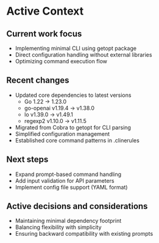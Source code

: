 # Active Context

## Current work focus
- Implementing minimal CLI using getopt package
- Direct configuration handling without external libraries
- Optimizing command execution flow

## Recent changes
- Updated core dependencies to latest versions
  - Go 1.22 → 1.23.0
  - go-openai v1.19.4 → v1.38.0
  - lo v1.39.0 → v1.49.1
  - regexp2 v1.10.0 → v1.11.5
- Migrated from Cobra to getopt for CLI parsing
- Simplified configuration management
- Established core command patterns in .clinerules

## Next steps
- Expand prompt-based command handling
- Add input validation for API parameters
- Implement config file support (YAML format)

## Active decisions and considerations
- Maintaining minimal dependency footprint
- Balancing flexibility with simplicity
- Ensuring backward compatibility with existing prompts
